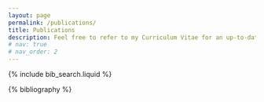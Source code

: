 ```yaml
---
layout: page
permalink: /publications/
title: Publications
description: Feel free to refer to my Curriculum Vitae for an up-to-date list.
# nav: true
# nav_order: 2
---
```


<!-- _pages/publications.md -->

<!-- Bibsearch Feature -->

{% include bib_search.liquid %}

<div class="publications">

{% bibliography %}

</div>
